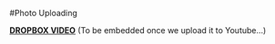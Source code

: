 #Photo Uploading

[**DROPBOX VIDEO**](https://www.dropbox.com/s/isl3lkf40bltiwq/buddyboss-platform-photo-uploading.mp4?raw=1)
(To be embedded once we upload it to Youtube...)